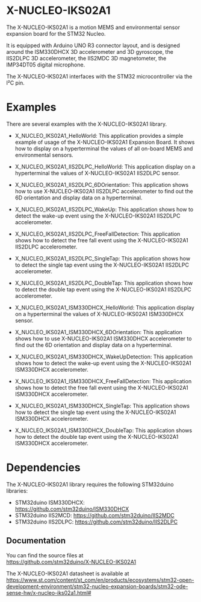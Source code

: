 # X-NUCLEO-IKS02A1
The X-NUCLEO-IKS02A1 is a motion MEMS and environmental sensor expansion board for the STM32 Nucleo.

It is equipped with Arduino UNO R3 connector layout, and is designed around the ISM330DHCX 3D accelerometer and 3D gyroscope, the IIS2DLPC 3D accelerometer, the IIS2MDC 3D magnetometer, the IMP34DT05 digital microphone.

The X-NUCLEO-IKS02A1 interfaces with the STM32 microcontroller via the I²C pin.

# Examples

There are several examples with the X-NUCLEO-IKS02A1 library.
* X_NUCLEO_IKS02A1_HelloWorld: This application provides a simple example of usage of the X-NUCLEO-IKS02A1 Expansion Board. 
It shows how to display on a hyperterminal the values of all on-board MEMS and environmental sensors.

* X_NUCLEO_IKS02A1_IIS2DLPC_HelloWorld: This application display on a hyperterminal the values of X-NUCLEO-IKS02A1 IIS2DLPC sensor.

* X_NUCLEO_IKS02A1_IIS2DLPC_6DOrientation: This application shows how to use X-NUCLEO-IKS02A1 IIS2DLPC accelerometer to find out the 6D orientation and display data on a hyperterminal. 
* X_NUCLEO_IKS02A1_IIS2DLPC_WakeUp: This application shows how to detect the wake-up event using the X-NUCLEO-IKS02A1 IIS2DLPC accelerometer.
* X_NUCLEO_IKS02A1_IIS2DLPC_FreeFallDetection: This application shows how to detect the free fall event using the X-NUCLEO-IKS02A1 IIS2DLPC accelerometer.
* X_NUCLEO_IKS02A1_IIS2DLPC_SingleTap: This application shows how to detect the single tap event using the X-NUCLEO-IKS02A1 IIS2DLPC accelerometer.
* X_NUCLEO_IKS02A1_IIS2DLPC_DoubleTap: This application shows how to detect the double tap event using the X-NUCLEO-IKS02A1 IIS2DLPC accelerometer.

* X_NUCLEO_IKS02A1_ISM330DHCX_HelloWorld: This application display on a hyperterminal the values of X-NUCLEO-IKS02A1 ISM330DHCX sensor.
* X_NUCLEO_IKS02A1_ISM330DHCX_6DOrientation: This application shows how to use X-NUCLEO-IKS02A1 ISM330DHCX accelerometer to find out the 6D orientation and display data on a hyperterminal.
* X_NUCLEO_IKS02A1_ISM330DHCX_WakeUpDetection: This application shows how to detect the wake-up event using the X-NUCLEO-IKS02A1 ISM330DHCX accelerometer.
* X_NUCLEO_IKS02A1_ISM330DHCX_FreeFallDetection: This application shows how to detect the free fall event using the X-NUCLEO-IKS02A1 ISM330DHCX accelerometer.
* X_NUCLEO_IKS02A1_ISM330DHCX_SingleTap: This application shows how to detect the single tap event using the X-NUCLEO-IKS02A1 ISM330DHCX accelerometer.
* X_NUCLEO_IKS02A1_ISM330DHCX_DoubleTap: This application shows how to detect the double tap event using the X-NUCLEO-IKS02A1 ISM330DHCX accelerometer.

# Dependencies

The X-NUCLEO-IKS02A1 library requires the following STM32duino libraries:

* STM32duino ISM330DHCX: https://github.com/stm32duino/ISM330DHCX
* STM32duino IIS2MCD: https://github.com/stm32duino/IIS2MDC
* STM32duino IIS2DLPC: https://github.com/stm32duino/IIS2DLPC

## Documentation

You can find the source files at  
https://github.com/stm32duino/X-NUCLEO-IKS02A1

The X-NUCLEO-IKS02A1 datasheet is available at   
https://www.st.com/content/st_com/en/products/ecosystems/stm32-open-development-environment/stm32-nucleo-expansion-boards/stm32-ode-sense-hw/x-nucleo-iks02a1.html#
